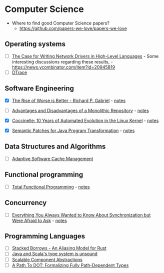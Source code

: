 # Computer Science

- Where to find good Computer Science papers?
  - <https://github.com/papers-we-love/papers-we-love>

## Operating systems

- [ ] [The Case for Writing Network Drivers in High-Level Languages](https://www.net.in.tum.de/fileadmin/bibtex/publications/papers/the-case-for-writing-network-drivers-in-high-level-languages.pdf) - Some interesting discussions regarding these results, - <https://news.ycombinator.com/item?id=20945819> 
- [ ] [DTrace](https://www.usenix.org/legacy/event/usenix04/tech/general/cantrill.html)

## Software Engineering

- [x] [The Rise of Worse is Better - Richard P. Gabriel](https://web.mit.edu/6.033/www/papers/Worse_is_Better.pdf) - [notes](rise-of-worse-is-better.md)
- [ ] [Advantages and Disadvantages of a Monolithic Repository](https://people.engr.ncsu.edu/ermurph3/papers/seip18.pdf) - [notes](monorepos-seip18.md)
- [x] [Coccinelle: 10 Years of Automated Evolution in the Linux Kernel](https://hal.inria.fr/hal-01853271/document) - [notes](coccinelle.md)
- [x] [Semantic Patches for Java Program Transformation](https://drops.dagstuhl.de/opus/volltexte/2019/10814/pdf/LIPIcs-ECOOP-2019-22.pdf) - [notes](coccinelle.md)


## Data Structures and Algorithms

- [ ] [Adaptive Software Cache Management](https://dl.acm.org/doi/10.1145/3274808.3274816)

## Functional programming

- [ ] [Total Functional Programming](http://www.jucs.org/jucs_10_7/total_functional_programming/jucs_10_07_0751_0768_turner.pdf) - [notes](total-fp-turner.md)

## Concurrency

- [ ] [Everything You Always Wanted to Know About Synchronization but Were Afraid to Ask](http://sigops.org/s/conferences/sosp/2013/papers/p33-david.pdf) - [notes](everything-about-synchronization.md)

## Programming Languages

- [ ] [Stacked Borrows - An Aliasing Model for Rust](https://plv.mpi-sws.org/rustbelt/stacked-borrows/)
- [ ] [Java and Scala's type system is unsound](https://dl.acm.org/doi/pdf/10.1145/3022671.2984004)
- [ ] [Scalable Component Abstractions](https://lampwww.epfl.ch/~odersky/papers/ScalableComponent.pdf)
- [ ] [A Path To DOT: Formalizing Fully Path-Dependent Types](https://arxiv.org/pdf/1904.07298.pdf)
